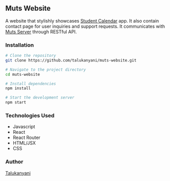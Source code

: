 ## Muts Website

A website that stylishly showcases 
[Student Calendar](https://github.com/talukanyani/student-calendar) app. 
It also contain contact page for user inquiries and support requests. It communicates with
[Muts Server](https://github.com/talukanyani/muts-server-v1) through RESTful API.

### Installation

```bash
# Clone the repository
git clone https://github.com/talukanyani/muts-website.git

# Navigate to the project directory
cd muts-website

# Install dependencies
npm install

# Start the development server
npm start
```
### Technologies Used

- Javascript
- React
- React Router
- HTML/JSX
- CSS

### Author
[Talukanyani](https://github.com/talukanyani)
